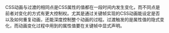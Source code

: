 CSS动画与过渡的相同点是CSS属性的值都在一段时间内发生变化，而不同点是前者对变化的方式有更大控制权。尤其是通过关键帧实现的CSS动画能设定是否以及如何重复动画，还能深度控制整个动画的过程。过渡触发的是属性值的隐式变化，而动画变化过程中用到的属性值要在关键帧中显式声明。